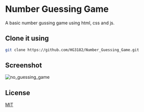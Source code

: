 # Number Guessing Game

A basic number gussing game using html, css and js.

## Clone it using
```bash
git clone https://github.com/HG3182/Number_Guessing_Game.git
```

## Screenshot
![no_guessing_game](https://github.com/HG3182/Number_Guessing_Game/assets/155936631/14c0688f-d315-42ed-b8f1-31663d9cf117)

## License

[MIT](https://choosealicense.com/licenses/mit/)
